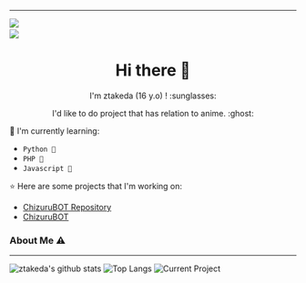 ___

<a href="https://github.com/xfar05"><img src="https://cardivo.vercel.app/api?name=ztakeda&description=Hi, i'm ztakeda and i'm just a newbie programmer nice to meet you all 🤗&image=https://telegra.ph/file/b4f44e6c8451e457183d6.jpg&usqp=CAU&backgroundColor=%23ecf0f1&instagram=@yudhasandi._&github=ztakeda&pattern=leaf&colorPattern=%23eaeaea" /><a> <br />
[<img src="https://img.shields.io/badge/instagram-%23E4405F.svg?&style=for-the-badge&logo=instagram&logoColor=white">](https://instagram.com/yudhasandi._)

<h1  align='center'> Hi there 👋 </h1>

<p align='center'>  I'm ztakeda (16 y.o) ! :sunglasses: </p>

<p align='center'> I'd like to do project that has relation to anime. :ghost: </p>

:page_with_curl: I'm currently learning:
- `Python 🚀`
- `PHP 🚀`
- `Javascript 🚀`

:star: Here are some projects that I'm working on:
- [ChizuruBOT Repository](https://github.com/Kotzyy/chizuru)
- [ChizuruBOT](https://wa.me/994401573003)

### About Me ⚠️
___

![ztakeda's github stats](https://github-readme-stats.vercel.app/api?username=ZTakeda&layout=compact&theme=darcula)
![Top Langs](https://github-readme-stats.vercel.app/api/top-langs?username=ZTakeda&theme=darcula&layout=compact)
![Current Project](https://github-readme-stats.vercel.app/api/pin/?username=ZTakeda&repo=KilluaBot&theme=darcula&layout=compact)
<!--
**ZTakeda/ZTakeda** is a ✨ _special_ ✨ repository because its `README.md` (this file) appears on your GitHub profile.

Here are some ideas to get you started:

- 🔭 I’m currently working on ...
- 🌱 I’m currently learning ...
- 👯 I’m looking to collaborate on ...
- 🤔 I’m looking for help with ...
- 💬 Ask me about ...
- 📫 How to reach me: ...
- 😄 Pronouns: ...
- ⚡ Fun fact: ...
-->
